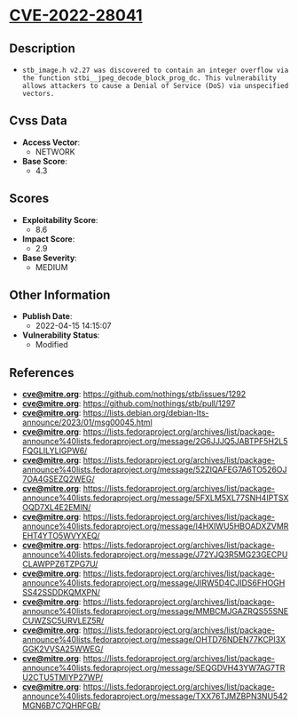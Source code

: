 
# [CVE-2022-28041](https://github.com/nothings/stb/issues/1292)

## Description

- `stb_image.h v2.27 was discovered to contain an integer overflow via the function stbi__jpeg_decode_block_prog_dc. This vulnerability allows attackers to cause a Denial of Service (DoS) via unspecified vectors.`

## Cvss Data

- **Access Vector**:
  - NETWORK
- **Base Score**:
  - 4.3

## Scores

- **Exploitability Score**:
  - 8.6
- **Impact Score**:
  - 2.9
- **Base Severity**:
  - MEDIUM

## Other Information

- **Publish Date**:
  - 2022-04-15 14:15:07
- **Vulnerability Status**:
  - Modified

## References

- **cve@mitre.org**: https://github.com/nothings/stb/issues/1292
- **cve@mitre.org**: https://github.com/nothings/stb/pull/1297
- **cve@mitre.org**: https://lists.debian.org/debian-lts-announce/2023/01/msg00045.html
- **cve@mitre.org**: https://lists.fedoraproject.org/archives/list/package-announce%40lists.fedoraproject.org/message/2G6JJJQ5JABTPF5H2L5FQGLILYLIGPW6/
- **cve@mitre.org**: https://lists.fedoraproject.org/archives/list/package-announce%40lists.fedoraproject.org/message/52ZIQAFEG7A6TO526OJ7OA4GSEZQ2WEG/
- **cve@mitre.org**: https://lists.fedoraproject.org/archives/list/package-announce%40lists.fedoraproject.org/message/5FXLM5XL77SNH4IPTSXOQD7XL4E2EMIN/
- **cve@mitre.org**: https://lists.fedoraproject.org/archives/list/package-announce%40lists.fedoraproject.org/message/I4HXIWU5HBOADXZVMREHT4YTO5WVYXEQ/
- **cve@mitre.org**: https://lists.fedoraproject.org/archives/list/package-announce%40lists.fedoraproject.org/message/J72YJQ3R5MG23GECPUCLAWPPZ6TZPG7U/
- **cve@mitre.org**: https://lists.fedoraproject.org/archives/list/package-announce%40lists.fedoraproject.org/message/JIRW5D4CJIDS6FHOGHSS42SSDDKQMXPN/
- **cve@mitre.org**: https://lists.fedoraproject.org/archives/list/package-announce%40lists.fedoraproject.org/message/MMBCMJGAZRQS55SNECUWZSC5URVLEZ5R/
- **cve@mitre.org**: https://lists.fedoraproject.org/archives/list/package-announce%40lists.fedoraproject.org/message/OHTD76NDEN77KCPI3XGGK2VVSA25WWEG/
- **cve@mitre.org**: https://lists.fedoraproject.org/archives/list/package-announce%40lists.fedoraproject.org/message/SEQGDVH43YW7AG7TRU2CTU5TMIYP27WP/
- **cve@mitre.org**: https://lists.fedoraproject.org/archives/list/package-announce%40lists.fedoraproject.org/message/TXX76TJMZBPN3NU542MGN6B7C7QHRFGB/

